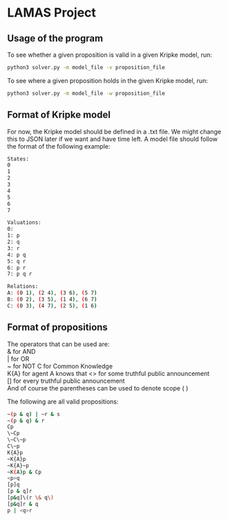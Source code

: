 # LAMAS Project

## Usage of the program
To see whether a given proposition is valid in a given Kripke model, run:  
```bash
python3 solver.py -m model_file -v proposition_file
```
To see where a given proposition holds in the given Kripke model, run:
```bash
python3 solver.py -m model_file -w proposition_file
```


## Format of Kripke model
For now, the Kripke model should be defined in a .txt file. We might change this to JSON later if we want and have time left. A model file should follow the format of the following example:  
```bash
States:
0
1
2
3
4
5
6
7

Valuations:
0:
1: p
2: q
3: r
4: p q
5: q r
6: p r
7: p q r

Relations:
A: (0 1), (2 4), (3 6), (5 7)
B: (0 2), (3 5), (1 4), (6 7)
C: (0 3), (4 7), (2 5), (1 6)
```

## Format of propositions
The operators that can be used are:  
& for AND  
| for OR  
~ for NOT
C for Common Knowledge  
K{A} for agent A knows that
<> for some truthful public announcement  
[] for every truthful public announcement  
And of course the parentheses can be used to denote scope ( )  


The following are all valid propositions:  
```bash
~(p & q) | ~r & s  
~(p & q) & r  
Cp  
\~Cp  
\~C\~p  
C\~p  
K{A}p  
~K{A}p  
~K{A}~p  
~K(A)p & Cp  
<p>q  
[p]q  
[p & q]r  
[p&q]\(r \& q\)  
[p&q]r & q  
p | <q>r  
```